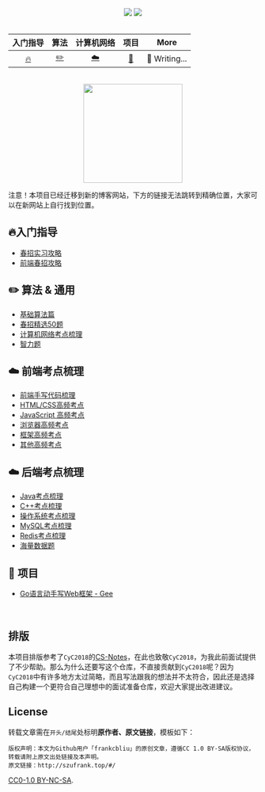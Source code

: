 <div align="center">
    <a href="http://szufrank.top/#/"> <img src="https://badgen.net/badge/Interview_Notes/%E5%9C%A8%E7%BA%BF%E9%98%85%E8%AF%BB?icon=chrome&color=fe7d37"></a>
    <a href="#微信公众号"> <img src="https://badgen.net/badge/%E5%85%AC%E4%BC%97%E5%8F%B7/%E8%8F%9C%E9%A5%BC%E4%B8%8D%E8%8F%9C?icon=rss&color=fe7d37"></a>
</div>
<br>


| 入门指导 |  算法    | 计算机网络 |      项目       |        More         |
| :-------: | :-------: | :--------: | :-------------: | :-----------------: |
| [🔥](http://szufrank.top/#/./docs/spring.md) | [:pencil2:](http://szufrank.top/#/./docs/code) |  [:cloud:](http://szufrank.top/#/./interview/network.md)   | [📔](http://szufrank.top/#/./docs/go-web) | :pencil: Writing... |

<br>

<div align="center">
    <img src="https://z3.ax1x.com/2021/09/05/hRsRCF.png" width="200px">
</div>

注意！本项目已经迁移到新的博客网站，下方的链接无法跳转到精确位置，大家可以在新网站上自行找到位置。

## 🔥入门指导
- [春招实习攻略](http://szufrank.top/#/./docs/spring.md)
- [前端春招攻略](http://szufrank.top/#/./docs/frontend.md)
<!-- - [大学编程入门攻略](http://szufrank.top/#/./docs/newbie.md) -->


## ✏️ 算法 & 通用
- [基础算法篇](http://szufrank.top/#/./docs/code.md#基础算法)
- [春招精选50题](http://szufrank.top/#/./docs/code.md#春招精选50题)
- [计算机网络考点梳理](http://szufrank.top/#/./interview/network.md)
- [智力题](http://szufrank.top/#/./interview/iq.md)
<!-- - [剑指 Offer 题解](http://szufrank.top/#/./docs/code) -->

## ☁️ 前端考点梳理
- [前端手写代码梳理](http://szufrank.top/#/./code/frontend_code.md)
- [HTML/CSS高频考点](http://szufrank.top/#/./interview/html_css.md)
- [JavaScript 高频考点](http://szufrank.top/#/./interview/js.md)
- [浏览器高频考点](http://szufrank.top/#/./interview/browser.md)
- [框架高频考点](http://szufrank.top/#/./interview/frontend_framework.md)
- [其他高频考点](http://szufrank.top/#/./interview/frontend_other.md)

## ☁️ 后端考点梳理
- [Java考点梳理](http://szufrank.top/#/./interview/java.md)
- [C++考点梳理](http://szufrank.top/#/./interview/c++.md)
- [操作系统考点梳理](http://szufrank.top/#/./interview/os.md)
- [MySQL考点梳理](http://szufrank.top/#/./interview/mysql.md)
- [Redis考点梳理](http://szufrank.top/#/./interview/redis.md)
- [海量数据题](http://szufrank.top/#/./interview/big_data.md)


## 📔 项目
- [Go语言动手写Web框架 - Gee](http://szufrank.top/#/./docs/go-web)


<br>

## 排版

本项目排版参考了`CyC2018`的[CS-Notes](https://github.com/CyC2018/CS-Notes)，在此也致敬`CyC2018`，为我此前面试提供了不少帮助。那么为什么还要写这个仓库，不直接贡献到`CyC2018`呢？因为`CyC2018`中有许多地方太过简略，而且写法跟我的想法并不太符合，因此还是选择自己构建一个更符合自己理想中的面试准备仓库，欢迎大家提出改进建议。

## License

转载文章需在`开头/结尾`处标明**原作者、原文链接**，模板如下：

```
版权声明：本文为Github用户「frankcbliu」的原创文章，遵循CC 1.0 BY-SA版权协议，转载请附上原文出处链接及本声明。
原文链接：http://szufrank.top/#/
```

[CC0-1.0 BY-NC-SA](https://github.com/frankcbliu/Interview_Notes/blob/master/LICENSE).
